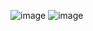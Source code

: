![image](https://user-images.githubusercontent.com/114471925/221423380-bdfec8ed-0b49-450e-9b34-d97fbf2a4c0e.png)
![image](https://user-images.githubusercontent.com/114471925/221423410-3a67cb68-4f7f-48f7-8cb1-38a54fb3d8f1.png)

